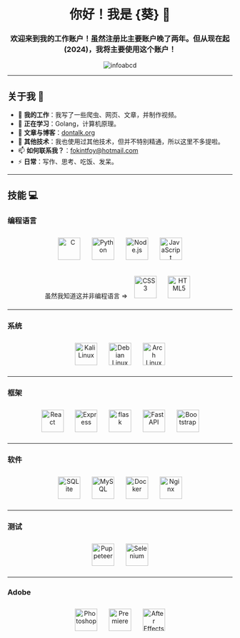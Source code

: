 <h1 align="center">你好！我是 {葵} 🌻</h1>
<h3 align="center">欢迎来到我的工作账户！虽然注册比主要账户晚了两年。但从现在起(2024)，我将主要使用这个账户！</h3>

<p align="center">
  <img src="https://komarev.com/ghpvc/?username=infoabcd&label=Profile%20views&color=ff69b4&style=flat-square" alt="infoabcd" />
</p>

---

## 关于我 👋
- 🔭 **我的工作**：我写了一些爬虫、网页、文章，并制作视频。  
- 🌱 **正在学习**：Golang，计算机原理。  
- 📝 **文章与博客**：[dontalk.org](https://dontalk.org)
- 💬 **其他技术**：我也使用过其他技术，但并不特别精通，所以这里不多提啦。  
- 📫 **如何联系我？**：fokintfoy@hotmail.com
- ⚡ **日常**：写作、思考、吃饭、发呆。

---

## 技能 💻

### 编程语言
<p align="center">
  <img src="https://api.iconify.design/devicon:c.svg" alt="C" width="50" height="50" style="padding: 0.78em;" />
  <img src="https://api.iconify.design/devicon:python.svg" alt="Python" width="50" height="50" style="padding: 0.78em;" />
  <img src="https://api.iconify.design/skill-icons:nodejs-dark.svg" alt="Node.js" width="50" height="50" style="padding: 0.78em;" />
  <img src="https://api.iconify.design/skill-icons:javascript.svg" alt="JavaScript" width="50" height="50" style="padding: 0.78em;" />
  <p align="center"> 虽然我知道这并非编程语言 => 
    <img src="https://api.iconify.design/devicon:css3.svg" alt="CSS3" width="50" height="50" style="padding: 0.78em;" />
    <img src="https://api.iconify.design/devicon:html5.svg" alt="HTML5" width="50" height="50" style="padding: 0.78em;" />
  </p>
</p>

---

### 系统
<p align="center">
  <img src="https://api.iconify.design/skill-icons:kali-dark.svg" alt="Kali Linux" width="50" height="50" style="padding: 0.78em;" />
  <img src="https://api.iconify.design/skill-icons:debian-dark.svg" alt="Debian Linux" width="50" height="50" style="padding: 0.78em;" />
  <img src="https://api.iconify.design/logos:archlinux.svg" alt="Arch Linux" width="50" height="50" style="padding: 0.78em;" />
</p>

---

### 框架
<p align="center">
  <img src="https://api.iconify.design/skill-icons:react-dark.svg" alt="React" width="50" height="50" style="padding: 0.78em;" />
  <img src="https://api.iconify.design/skill-icons:expressjs-dark.svg" alt="Express" width="50" height="50" style="padding: 0.78em;" />
    <img src="https://api.iconify.design/skill-icons:flask-dark.svg" alt="flask" width="50" height="50" style="padding: 0.78em;" />
    <img src="https://api.iconify.design/skill-icons:fastapi.svg" alt="FastAPI" width="50" height="50" style="padding: 0.78em;" />
  <img src="https://api.iconify.design/devicon:bootstrap.svg" alt="Bootstrap" width="50" height="50" style="padding: 0.78em;" />
</p>

---

### 软件
<p align="center">
  <img src="https://api.iconify.design/devicon:sqlite.svg" alt="SQLite" width="50" height="50" style="padding: 0.78em;" />
  <img src="https://api.iconify.design/devicon:mysql-wordmark.svg" alt="MySQL" width="50" height="50" style="padding: 0.78em;" />
  <img src="https://api.iconify.design/devicon:docker.svg" alt="Docker" width="50" height="50" style="padding: 0.78em;" />
  <img src="https://api.iconify.design/logos:nginx.svg" alt="Nginx" width="50" height="50" style="padding: 0.78em;" />
</p>

---

### 测试
<p align="center">
  <img src="https://www.vectorlogo.zone/logos/pptrdev/pptrdev-official.svg" alt="Puppeteer" width="50" height="50" style="padding: 0.78em;" />
  <img src="https://api.iconify.design/logos:selenium.svg" alt="Selenium" width="50" height="50" style="padding: 0.78em;" />
</p>

---

### Adobe
<p align="center">
  <img src="https://api.iconify.design/logos:adobe-photoshop.svg" alt="Photoshop" width="50" height="50" style="padding: 0.78em;" />
  <img src="https://api.iconify.design/logos:adobe-premiere.svg" alt="Premiere" width="50" height="50" style="padding: 0.78em;" />
  <img src="https://api.iconify.design/logos:adobe-after-effects.svg" alt="After Effects" width="50" height="50" style="padding: 0.78em;" />
</p>

